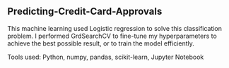 ## Predicting-Credit-Card-Approvals
This machine learning used Logistic regression to solve this classification problem. I performed GrdSearchCV to fine-tune my hyperparameters to achieve the best possible result, or to train the model efficiently.

Tools used: Python, numpy, pandas, scikit-learn, Jupyter Notebook
